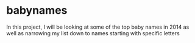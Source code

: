 # babynames
In this project, I will be looking at some of the top baby names in 2014 as well as narrowing my list down to names starting with specific letters
